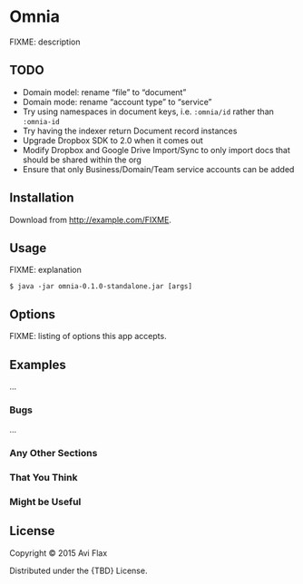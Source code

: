 # Omnia

FIXME: description

## TODO

* Domain model: rename “file” to “document”
* Domain mode: rename “account type” to “service”
* Try using namespaces in document keys, i.e. `:omnia/id` rather than `:omnia-id`
* Try having the indexer return Document record instances
* Upgrade Dropbox SDK to 2.0 when it comes out
* Modify Dropbox and Google Drive Import/Sync to only import docs that should be shared within the org
* Ensure that only Business/Domain/Team service accounts can be added

## Installation

Download from http://example.com/FIXME.

## Usage

FIXME: explanation

    $ java -jar omnia-0.1.0-standalone.jar [args]

## Options

FIXME: listing of options this app accepts.

## Examples

...

### Bugs

...

### Any Other Sections
### That You Think
### Might be Useful

## License

Copyright © 2015 Avi Flax

Distributed under the {TBD} License.
